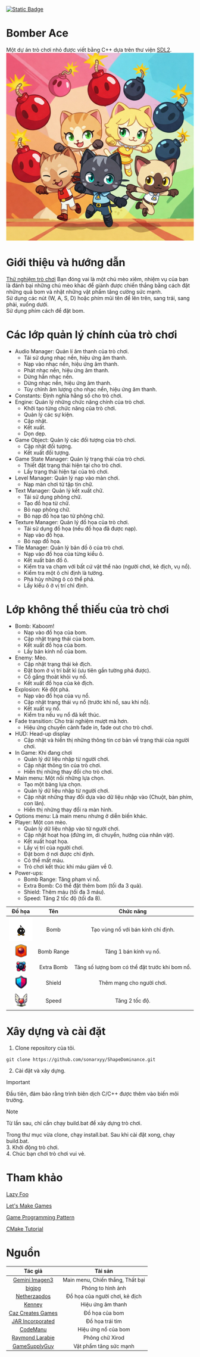 [![Static Badge](https://img.shields.io/badge/Language-English-orange)](https://github.com/sonarxyy/ShapeDominance/blob/main/README.md)


# Bomber Ace
Một dự án trò chơi nhỏ được viết bằng C++ dựa trên thư viện [SDL2](https://wiki.libsdl.org/SDL2/FrontPage).  
![Bomber Ace](assets/image/mainmenubackground.png)


# Giới thiệu và hướng dẫn
[Thử nghiệm trò chơi](https://drive.google.com/file/d/1fnH_TrWjgt5fFRNFARNGh5FXhrA8VrTF/view?usp=sharing)
Bạn đóng vai là một chú mèo xiêm, nhiệm vụ của bạn là đánh bại những chú mèo khác để giành được chiến thắng bằng cách đặt những quả bom và nhặt những vật phẩm tăng cường sức mạnh.  
Sử dụng các nút (W, A, S, D) hoặc phím mũi tên để lên trên, sang trái, sang phải, xuống dưới.  
Sử dụng phím cách để đặt bom.


# Các lớp quản lý chính của trò chơi
- Audio Manager: Quản lí âm thanh của trò chơi.
  - Tái sử dụng nhạc nền, hiệu ứng âm thanh.
  - Nạp vào nhạc nền, hiệu ứng âm thanh.
  - Phát nhạc nền, hiệu ứng âm thanh.
  - Dừng hẳn nhạc nền.
  - Dừng nhạc nền, hiệu ứng âm thanh.
  - Tùy chỉnh âm lượng cho nhạc nền, hiệu ứng âm thanh.
- Constants: Định nghĩa hằng số cho trò chơi.
- Engine: Quản lý những chức năng chính của trò chơi.
  - Khởi tạo từng chức năng của trò chơi.
  - Quản lý các sự kiện.
  - Cập nhật.
  - Kết xuất.
  - Dọn dẹp.
- Game Object: Quản lý các đối tượng của trò chơi.
  - Cập nhật đối tượng.
  - Kết xuất đối tượng.
- Game State Manager: Quản lý trạng thái của trò chơi.
  - Thiết đặt trạng thái hiện tại cho trò chơi.
  - Lấy trạng thái hiện tại của trò chơi.
- Level Manager: Quản lý nạp vào màn chơi.
  - Nạp màn chơi từ tập tin chữ.
- Text Manager: Quản lý kết xuất chữ.
  - Tái sử dụng phông chữ.
  - Tạo đồ họa từ chữ.
  - Bỏ nạp phông chữ.
  - Bỏ nạp đồ họa tạo từ phông chữ.
- Texture Manager: Quản lý đồ họa của trò chơi.
  - Tái sử dụng đồ họa (nếu đồ họa đã được nạp).
  - Nạp vào đồ họa.
  - Bỏ nạp đồ họa.
- Tile Manager: Quản lý bản đồ ô của trò chơi.
  - Nạp vào đồ họa của từng kiểu ô.
  - Kết xuất bản đồ ô.
  - Kiểm tra va chạm với bất cứ vật thể nào (người chơi, kẻ địch, vụ nổ).
  - Kiểm tra một ô chỉ định là tường.
  - Phá hủy những ô có thể phá.
  - Lấy kiểu ô ở vị trí chỉ định.


# Lớp không thể thiếu của trò chơi
- Bomb: Kaboom!
  - Nạp vào đồ họa của bom.
  - Cập nhật trạng thái của bom.
  - Kết xuất đồ họa của bom.
  - Lấy bán kính nổ của bom.
- Enemy: Mèo.
  - Cập nhật trạng thái kẻ địch.
  - Đặt bom ở vị trí bất kì (ưu tiên gần tường phá được).
  - Cố gắng thoát khỏi vụ nổ.
  - Kết xuất đồ họa của kẻ địch.
- Explosion: Kẻ đột phá.
  - Nạp vào đồ họa của vụ nổ.
  - Cập nhật trạng thái vụ nổ (trước khi nổ, sau khi nổ).
  - Kết xuất vụ nổ.
  - Kiểm tra nếu vụ nổ đã kết thúc.
- Fade transition: Cho trải nghiệm mượt mà hơn.
  - Hiệu ứng chuyển cảnh fade in, fade out cho trò chơi.
- HUD: Head-up display
  - Cập nhật và hiển thị những thông tin cơ bản về trạng thái của người chơi.
- In Game: Khi đang chơi
  - Quản lý dữ liệu nhập từ người chơi.
  - Cập nhật thông tin của trò chơi.
  - Hiển thị những thay đổi cho trò chơi.
- Main menu: Một nồi những lựa chọn.
  - Tạo một bảng lựa chọn.
  - Quản lý dữ liệu nhập từ người chơi.
  - Cập nhật những thay đổi dựa vào dữ liệu nhập vào (Chuột, bàn phím, con lăn).
  - Hiển thị những thay đổi ra màn hình.
- Options menu: Là main menu nhưng ở diễn biến khác.
- Player: Một con mèo.
  - Quản lý dữ liệu nhập vào từ người chơi.
  - Cập nhật hoạt họa (đứng im, di chuyển, hướng của nhân vật).
  - Kết xuất hoạt họa.
  - Lấy vị trí của người chơi.
  - Đặt bom ở nơi được chỉ định.
  - Có thể mất máu.
  - Trò chơi kết thúc khi máu giảm về 0.
- Power-ups:
  - Bomb Range: Tăng phạm vi nổ.
  - Extra Bomb: Có thể đặt thêm bom (tối đa 3 quả).
  - Shield: Thêm máu (tối đa 3 máu).
  - Speed: Tăng 2 tốc độ (tối đa 8).


|                     Đồ họa                     |     Tên    |                    Chức năng                   |
|:----------------------------------------------:|:----------:|:----------------------------------------------:|
|    ![Bomb](assets/animations/bomb/bomb0.png)   |    Bomb    |       Tạo vùng nổ với bán kính chỉ định.       |
| ![Bomb Range](assets/power-ups/bomb_range.png) | Bomb Range |             Tăng 1 bán kính vụ nổ.             |
| ![Extra Bomb](assets/power-ups/extra_bomb.png) | Extra Bomb | Tăng số lượng bom có thể đặt trước khi bom nổ. |
|     ![Shield](assets/power-ups/shield.png)     |   Shield   |            Thêm mạng cho người chơi.           |
|      ![Speed](assets/power-ups/speed.png)      |    Speed   |                 Tăng 2 tốc độ.                 |


# Xây dựng và cài đặt
1. Clone repository của tôi.
```
git clone https://github.com/sonarxyy/ShapeDominance.git
```
2. Cài đặt và xây dựng.
> [!IMPORTANT]
> Đầu tiên, đảm bảo rằng trình biên dịch C/C++ được thêm vào biến môi trường.

> [!NOTE]
> Từ lần sau, chỉ cần chạy build.bat để xây dựng trò chơi.

Trong thư mục vừa clone, chạy install.bat. Sau khi cài đặt xong, chạy build.bat.  
3. Khởi động trò chơi.  
4. Chúc bạn chơi trò chơi vui vẻ.


# Tham khảo
[Lazy Foo](https://lazyfoo.net/tutorials/SDL/)

[Let's Make Games](https://www.youtube.com/playlist?list=PLhfAbcv9cehhkG7ZQK0nfIGJC_C-wSLrx)

[Game Programming Pattern](https://gameprogrammingpatterns.com/contents.html)

[CMake Tutorial](https://cmake.org/cmake/help/latest/guide/tutorial/index.html)


# Nguồn
|                              Tác giả                              |              Tài sản             |
|:-----------------------------------------------------------------:|:--------------------------------:|
|  [Gemini Imagen3](https://deepmind.google/technologies/imagen-3/) | Main menu, Chiến thắng, Thất bại |
|                   [bigjpg](https://bigjpg.com/)                   |         Phóng to hình ảnh        |
|           [Netherzapdos](https://netherzapdos.itch.io/)           |  Đồ họa của người chơi, kẻ địch  |
|                 [Kenney](https://kenney.nl/assets)                |         Hiệu ứng âm thanh        |
|      [Caz Creates Games](https://caz-creates-games.itch.io/)      |          Đồ họa của bom          |
|            [JAR Incorporated](https://jarinc.itch.io/)            |          Đồ họa trái tim         |
|               [CodeManu](https://codemanu.itch.io/)               |        Hiệu ứng nổ của bom       |
| [Raymond Larabie](https://www.dafont.com/profile.php?user=137418) |          Phông chữ Xirod         |
|        [GameSupplyGuy](https://itch.io/profile/gamesupply)        |      Vật phẩm tăng sức mạnh      |
